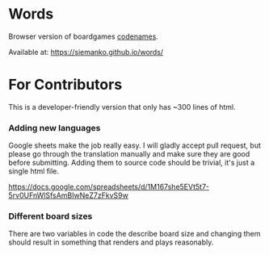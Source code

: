 # Words

Browser version of boardgames [codenames](https://en.wikipedia.org/wiki/Codenames_(board_game)).

Available at: https://siemanko.github.io/words/

# For Contributors

This is a developer-friendly version that only has ~300 lines of html. 

### Adding new languages

Google sheets make the job really easy. I will gladly accept pull request, but please go through the translation manually and make sure they are good before submitting. Adding them to source code should be trivial, it's just a single html file. 

https://docs.google.com/spreadsheets/d/1M167she5EVt5t7-5rv0UFnWlSfsAmBIwNeZ7zFkvS9w

### Different board sizes

There are two variables in code the describe board size and changing them should result in something that renders and plays reasonably.
